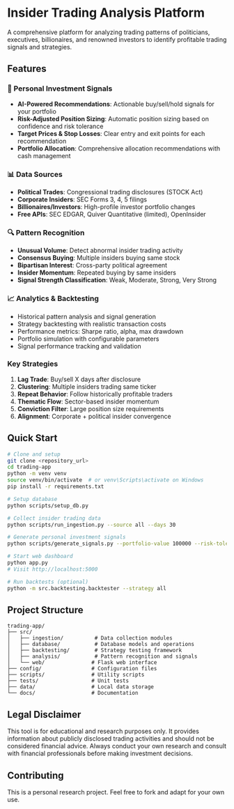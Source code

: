 # Insider Trading Analysis Platform

A comprehensive platform for analyzing trading patterns of politicians, executives, billionaires, and renowned investors to identify profitable trading signals and strategies.

## Features

### 🎯 Personal Investment Signals
- **AI-Powered Recommendations**: Actionable buy/sell/hold signals for your portfolio
- **Risk-Adjusted Position Sizing**: Automatic position sizing based on confidence and risk tolerance
- **Target Prices & Stop Losses**: Clear entry and exit points for each recommendation
- **Portfolio Allocation**: Comprehensive allocation recommendations with cash management

### 📊 Data Sources
- **Political Trades**: Congressional trading disclosures (STOCK Act)
- **Corporate Insiders**: SEC Forms 3, 4, 5 filings
- **Billionaires/Investors**: High-profile investor portfolio changes
- **Free APIs**: SEC EDGAR, Quiver Quantitative (limited), OpenInsider

### 🔍 Pattern Recognition
- **Unusual Volume**: Detect abnormal insider trading activity
- **Consensus Buying**: Multiple insiders buying same stock
- **Bipartisan Interest**: Cross-party political agreement
- **Insider Momentum**: Repeated buying by same insiders
- **Signal Strength Classification**: Weak, Moderate, Strong, Very Strong

### 📈 Analytics & Backtesting
- Historical pattern analysis and signal generation
- Strategy backtesting with realistic transaction costs
- Performance metrics: Sharpe ratio, alpha, max drawdown
- Portfolio simulation with configurable parameters
- Signal performance tracking and validation

### Key Strategies
1. **Lag Trade**: Buy/sell X days after disclosure
2. **Clustering**: Multiple insiders trading same ticker
3. **Repeat Behavior**: Follow historically profitable traders
4. **Thematic Flow**: Sector-based insider momentum
5. **Conviction Filter**: Large position size requirements
6. **Alignment**: Corporate + political insider convergence

## Quick Start

```bash
# Clone and setup
git clone <repository_url>
cd trading-app
python -m venv venv
source venv/bin/activate  # or venv\Scripts\activate on Windows
pip install -r requirements.txt

# Setup database
python scripts/setup_db.py

# Collect insider trading data
python scripts/run_ingestion.py --source all --days 30

# Generate personal investment signals
python scripts/generate_signals.py --portfolio-value 100000 --risk-tolerance moderate

# Start web dashboard
python app.py
# Visit http://localhost:5000

# Run backtests (optional)
python -m src.backtesting.backtester --strategy all
```

## Project Structure

```
trading-app/
├── src/
│   ├── ingestion/          # Data collection modules
│   ├── database/           # Database models and operations
│   ├── backtesting/        # Strategy testing framework
│   ├── analysis/           # Pattern recognition and signals
│   └── web/               # Flask web interface
├── config/                # Configuration files
├── scripts/               # Utility scripts
├── tests/                 # Unit tests
├── data/                  # Local data storage
└── docs/                  # Documentation
```

## Legal Disclaimer

This tool is for educational and research purposes only. It provides information about publicly disclosed trading activities and should not be considered financial advice. Always conduct your own research and consult with financial professionals before making investment decisions.

## Contributing

This is a personal research project. Feel free to fork and adapt for your own use.
